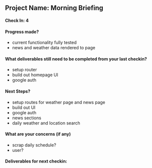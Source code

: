 ## Project Name: Morning Briefing

#### Check In: 4

#### Progress made?
* current functionality fully tested
* news and weather data rendered to page

#### What deliverables still need to be completed from your last checkin?
* setup router
* build out homepage UI
* google auth

#### Next Steps?
* setup routes for weather page and news page
* build out UI
* google auth
* news sections
* daily weather and location search


#### What are your concerns (if any)
* scrap daily schedule?
* user?

#### Deliverables for next checkin:
